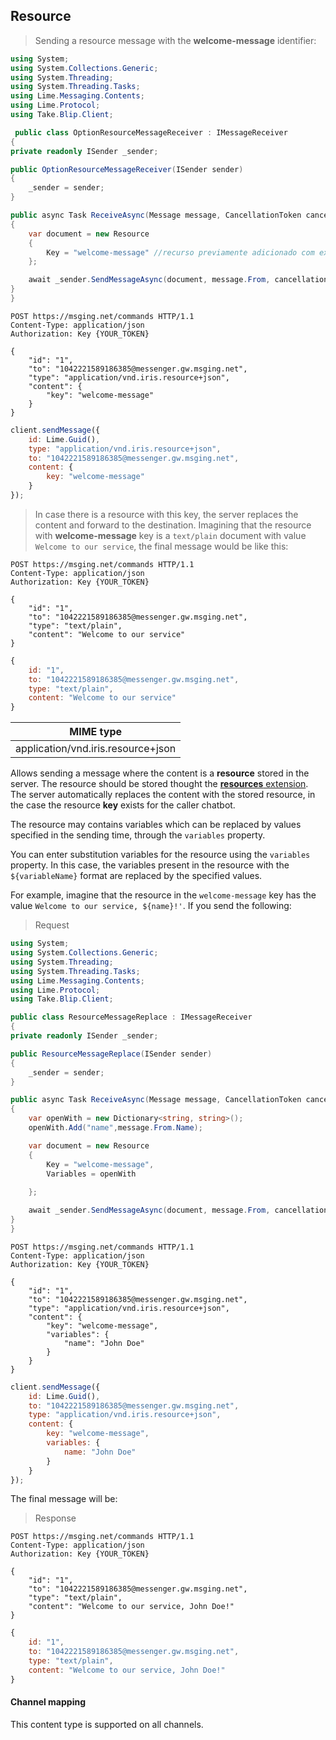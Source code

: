 ## Resource

> Sending a resource message with the **welcome-message** identifier:

```csharp
using System;
using System.Collections.Generic;
using System.Threading;
using System.Threading.Tasks;
using Lime.Messaging.Contents;
using Lime.Protocol;
using Take.Blip.Client;

 public class OptionResourceMessageReceiver : IMessageReceiver
{
private readonly ISender _sender;

public OptionResourceMessageReceiver(ISender sender)
{
    _sender = sender;
}

public async Task ReceiveAsync(Message message, CancellationToken cancellationToken)
{
    var document = new Resource
    {
        Key = "welcome-message" //recurso previamente adicionado com extensão 'recursos' ou através do portal
    };

    await _sender.SendMessageAsync(document, message.From, cancellationToken);
}
}
```

```http
POST https://msging.net/commands HTTP/1.1
Content-Type: application/json
Authorization: Key {YOUR_TOKEN}

{
    "id": "1",
    "to": "1042221589186385@messenger.gw.msging.net",
    "type": "application/vnd.iris.resource+json",
    "content": {
        "key": "welcome-message"
    }
}
```

```javascript
client.sendMessage({
    id: Lime.Guid(),
    type: "application/vnd.iris.resource+json",
    to: "1042221589186385@messenger.gw.msging.net",
    content: {
        key: "welcome-message"
    }
});
```

> In case there is a resource with this key, the server replaces the content and forward to the destination. Imagining that the resource with **welcome-message** key is a `text/plain` document with value `Welcome to our service`, the final message would be like this:

```http
POST https://msging.net/commands HTTP/1.1
Content-Type: application/json
Authorization: Key {YOUR_TOKEN}

{
    "id": "1",
    "to": "1042221589186385@messenger.gw.msging.net",
    "type": "text/plain",
    "content": "Welcome to our service"
}
```

```javascript
{
    id: "1",
    to: "1042221589186385@messenger.gw.msging.net",
    type: "text/plain",
    content: "Welcome to our service"
}
```

| MIME type                            | 
|--------------------------------------|
| application/vnd.iris.resource+json   |

Allows sending a message where the content is a **resource** stored in the server. The resource should be stored thought the [**resources** extension](https://portal.blip.ai/#/docs/extensions/resources). The server automatically replaces the content with the stored resource, in the case the resource **key** exists for the caller chatbot.

The resource may contains variables which can be replaced by values specified in the sending time, through the `variables` property.

You can enter substitution variables for the resource using the `variables` property. In this case, the variables present in the resource with the `${variableName}` format are replaced by the specified values.

For example, imagine that the resource in the `welcome-message` key has the value `Welcome to our service, ${name}!'`. If you send the following:

> Request

```csharp
using System;
using System.Collections.Generic;
using System.Threading;
using System.Threading.Tasks;
using Lime.Messaging.Contents;
using Lime.Protocol;
using Take.Blip.Client;

public class ResourceMessageReplace : IMessageReceiver
{
private readonly ISender _sender;

public ResourceMessageReplace(ISender sender)
{
    _sender = sender;
}

public async Task ReceiveAsync(Message message, CancellationToken cancellationToken)
{
    var openWith = new Dictionary<string, string>();
    openWith.Add("name",message.From.Name);

    var document = new Resource
    {
        Key = "welcome-message",
        Variables = openWith
    
    };

    await _sender.SendMessageAsync(document, message.From, cancellationToken);
}
}
```

```http
POST https://msging.net/commands HTTP/1.1
Content-Type: application/json
Authorization: Key {YOUR_TOKEN}

{
    "id": "1",
    "to": "1042221589186385@messenger.gw.msging.net",
    "type": "application/vnd.iris.resource+json",
    "content": {
        "key": "welcome-message",
        "variables": {
            "name": "John Doe"
        }
    }
}
```

```javascript
client.sendMessage({
    id: Lime.Guid(),
    to: "1042221589186385@messenger.gw.msging.net",
    type: "application/vnd.iris.resource+json",
    content: {
        key: "welcome-message",
        variables: {
            name: "John Doe"
        }
    }
});
```

The final message will be:

> Response

```http
POST https://msging.net/commands HTTP/1.1
Content-Type: application/json
Authorization: Key {YOUR_TOKEN}

{
    "id": "1",
    "to": "1042221589186385@messenger.gw.msging.net",
    "type": "text/plain",
    "content": "Welcome to our service, John Doe!"
}
```

```javascript
{
    id: "1",
    to: "1042221589186385@messenger.gw.msging.net",
    type: "text/plain",
    content: "Welcome to our service, John Doe!"
}
```
#### Channel mapping

This content type is supported on all channels.

